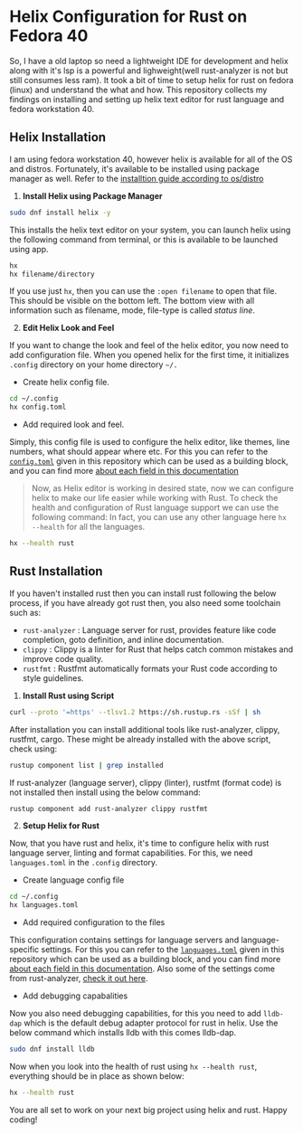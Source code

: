 # Helix Configuration for Rust on Fedora 40
So, I have a old laptop so need a lightweight IDE for development and helix along with it's lsp is a powerful and lighweight(well rust-analyzer is not but still consumes less ram). It took a bit of time to setup helix for rust on fedora (linux) and understand the what and how. This repository collects my findings on installing and setting up helix text editor for rust language and fedora workstation 40. 

## Helix Installation
I am using fedora workstation 40, however helix is available for all of the OS and distros. Fortunately, it's available to be installed using package manager as well. Refer to the [installtion guide according to os/distro](https://docs.helix-editor.com/package-managers.html)
1. **Install Helix using Package Manager**
```bash
sudo dnf install helix -y
```  
This installs the helix text editor on your system, you can launch helix using the following command from terminal, or this is available to be launched using app.
```bash
hx
hx filename/directory
```
If you use just `hx`, then you can use the `:open filename` to open that file. This should be visible on the bottom left. The bottom view with all information such as filename, mode, file-type is called *status line*.

2. **Edit Helix Look and Feel**

If you want to change the look and feel of the helix editor, you now need to add configuration file. When you opened helix for the first time, it initializes `.config` directory on your home directory `~/.`
  - Create helix config file.
```bash
cd ~/.config
hx config.toml
```
  - Add required look and feel.

Simply, this config file is used to configure the helix editor, like themes, line numbers, what should appear where etc. For this you can refer to the [`config.toml`](https://github.com/bp7968h/helix-rust-fedora/main/config.toml) given in this repository which can be used as a building block, and you can find more [about each field in this documentation](https://docs.helix-editor.com/configuration.html) 

>Now, as Helix editor is working in desired state, now we can configure helix to make our life easier while working with Rust. To check the health and configuration of Rust language support  we can use the following command: In fact, you can use any other language here `hx --health` for all the languages.
```bash
hx --health rust
```
## Rust Installation
If you haven't installed rust then you can install rust following the below process, if you have already got rust then, you also need some toolchain such as:
  * `rust-analyzer` : Language server for rust, provides feature like code completion, goto definition, and inline documentation.
  * `clippy` : Clippy is a linter for Rust that helps catch common mistakes and improve code quality.
  * `rustfmt` : Rustfmt automatically formats your Rust code according to style guidelines.
1. **Install Rust using Script**
```bash
curl --proto '=https' --tlsv1.2 https://sh.rustup.rs -sSf | sh
```
After installation you can install additional tools like rust-analyzer, clippy, rustfmt, cargo. These might be already installed with the above script, check using:
```bash
rustup component list | grep installed
```
If rust-analyzer (language server), clippy (linter), rustfmt (format code) is not installed then install using the below command:
```bash
rustup component add rust-analyzer clippy rustfmt
```

2. **Setup Helix for Rust**

Now, that you have rust and helix, it's time to configure helix with rust language server, linting and format capabilities. For this, we need `languages.toml` in the `.config` directory.
  - Create language config file
```bash
cd ~/.config
hx languages.toml
```
  - Add required configuration to the files

This configuration contains settings for language servers and language-specific settings. For this you can refer to the [`languages.toml`](https://github.com/bp7968h/helix-rust-fedora/main/languages.toml) given in this repository which can be used as a building block, and you can find more [about each field in this documentation](https://docs.helix-editor.com/languages.html). Also some of the settings come from rust-analyzer, [check it out here](https://rust-analyzer.github.io/manual.html).
  - Add debugging capabalities

Now you also need debugging capabilities, for this you need to add `lldb-dap` which is the default debug adapter protocol for rust in helix. Use the below command which installs lldb with this comes lldb-dap.
```bash
sudo dnf install lldb
```

Now when you look into the health of rust using `hx --health rust`, everything should be in place as shown below:
```bash
hx --health rust
```

You are all set to work on your next big project using helix and rust. 
Happy coding!
